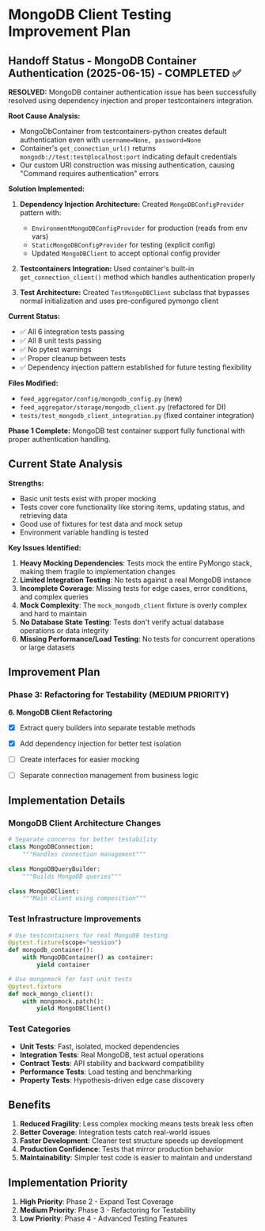 # MongoDB Client Testing Improvement Plan

## Handoff Status - MongoDB Container Authentication (2025-06-15) - COMPLETED ✅

**RESOLVED:** MongoDB container authentication issue has been successfully resolved using dependency injection and proper testcontainers integration.

**Root Cause Analysis:**
- MongoDbContainer from testcontainers-python creates default authentication even with `username=None, password=None`
- Container's `get_connection_url()` returns `mongodb://test:test@localhost:port` indicating default credentials
- Our custom URI construction was missing authentication, causing "Command requires authentication" errors

**Solution Implemented:**
1. **Dependency Injection Architecture:** Created `MongoDBConfigProvider` pattern with:
   - `EnvironmentMongoDBConfigProvider` for production (reads from env vars)
   - `StaticMongoDBConfigProvider` for testing (explicit config)
   - Updated `MongoDBClient` to accept optional config provider

2. **Testcontainers Integration:** Used container's built-in `get_connection_client()` method which handles authentication properly

3. **Test Architecture:** Created `TestMongoDBClient` subclass that bypasses normal initialization and uses pre-configured pymongo client

**Current Status:**
- ✅ All 6 integration tests passing
- ✅ All 8 unit tests passing  
- ✅ No pytest warnings
- ✅ Proper cleanup between tests
- ✅ Dependency injection pattern established for future testing flexibility

**Files Modified:**
- `feed_aggregator/config/mongodb_config.py` (new)
- `feed_aggregator/storage/mongodb_client.py` (refactored for DI)
- `tests/test_mongodb_client_integration.py` (fixed container integration)

**Phase 1 Complete:** MongoDB test container support fully functional with proper authentication handling.

## Current State Analysis

**Strengths:**
- Basic unit tests exist with proper mocking
- Tests cover core functionality like storing items, updating status, and retrieving data
- Good use of fixtures for test data and mock setup
- Environment variable handling is tested

**Key Issues Identified:**

1. **Heavy Mocking Dependencies**: Tests mock the entire PyMongo stack, making them fragile to implementation changes
2. **Limited Integration Testing**: No tests against a real MongoDB instance
3. **Incomplete Coverage**: Missing tests for edge cases, error conditions, and complex queries
4. **Mock Complexity**: The `mock_mongodb_client` fixture is overly complex and hard to maintain
5. **No Database State Testing**: Tests don't verify actual database operations or data integrity
6. **Missing Performance/Load Testing**: No tests for concurrent operations or large datasets

## Improvement Plan

### Phase 3: Refactoring for Testability (MEDIUM PRIORITY)

**6. MongoDB Client Refactoring**
- [x] Extract query builders into separate testable methods
- [x] Add dependency injection for better test isolation
- [ ] Create interfaces for easier mocking
- [ ] Separate connection management from business logic


## Implementation Details

### MongoDB Client Architecture Changes

```python
# Separate concerns for better testability
class MongoDBConnection:
    """Handles connection management"""
    
class MongoDBQueryBuilder:
    """Builds MongoDB queries"""
    
class MongoDBClient:
    """Main client using composition"""
```

### Test Infrastructure Improvements

```python
# Use testcontainers for real MongoDB testing
@pytest.fixture(scope="session")
def mongodb_container():
    with MongoDBContainer() as container:
        yield container

# Use mongomock for fast unit tests
@pytest.fixture
def mock_mongo_client():
    with mongomock.patch():
        yield MongoDBClient()
```

### Test Categories

- **Unit Tests**: Fast, isolated, mocked dependencies
- **Integration Tests**: Real MongoDB, test actual operations
- **Contract Tests**: API stability and backward compatibility
- **Performance Tests**: Load testing and benchmarking
- **Property Tests**: Hypothesis-driven edge case discovery

## Benefits

1. **Reduced Fragility**: Less complex mocking means tests break less often
2. **Better Coverage**: Integration tests catch real-world issues
3. **Faster Development**: Cleaner test structure speeds up development
4. **Production Confidence**: Tests that mirror production behavior
5. **Maintainability**: Simpler test code is easier to maintain and understand

## Implementation Priority

1. **High Priority**: Phase 2 - Expand Test Coverage
2. **Medium Priority**: Phase 3 - Refactoring for Testability
3. **Low Priority**: Phase 4 - Advanced Testing Features
